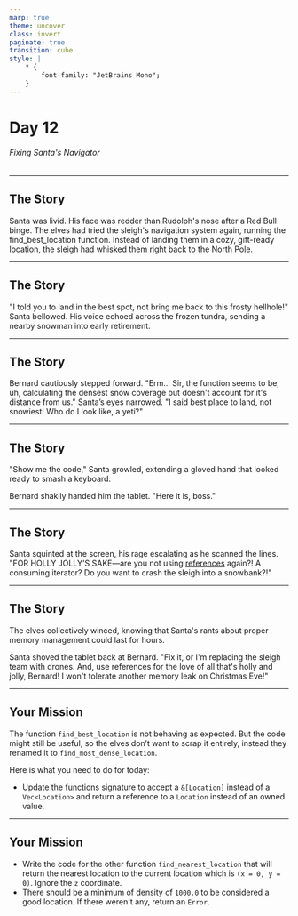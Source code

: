 ```yaml
---
marp: true
theme: uncover
class: invert
paginate: true
transition: cube
style: |
    * {
        font-family: "JetBrains Mono";
    }
---
```


# Day 12

###### Fixing Santa's Navigator

---

## The Story

Santa was livid. His face was redder than Rudolph's nose after a Red Bull binge. The elves had tried the sleigh's navigation system again, running the find_best_location function. Instead of landing them in a cozy, gift-ready location, the sleigh had whisked them right back to the North Pole.

---

## The Story

"I told you to land in the best spot, not bring me back to this frosty hellhole!" Santa bellowed. His voice echoed across the frozen tundra, sending a nearby snowman into early retirement.

---

## The Story

Bernard cautiously stepped forward. "Erm... Sir, the function seems to be, uh, calculating the densest snow coverage but doesn't account for it's distance from us." Santa’s eyes narrowed. "I said best place to land, not snowiest! Who do I look like, a yeti?"

---

## The Story

"Show me the code," Santa growled, extending a gloved hand that looked ready to smash a keyboard.

Bernard shakily handed him the tablet. "Here it is, boss."

---

## The Story

Santa squinted at the screen, his rage escalating as he scanned the lines. "FOR HOLLY JOLLY'S SAKE—are you not using [references](https://www.rustfinity.com/learn/rust/ownership/borrowing) again?! A consuming iterator? Do you want to crash the sleigh into a snowbank?!"

---

## The Story

The elves collectively winced, knowing that Santa's rants about proper memory management could last for hours.

Santa shoved the tablet back at Bernard. "Fix it, or I'm replacing the sleigh team with drones. And, use references for the love of all that's holly and jolly, Bernard! I won't tolerate another memory leak on Christmas Eve!"

---

## Your Mission

The function `find_best_location` is not behaving as expected. But the code might still be useful, so the elves don’t want to scrap it entirely, instead they renamed it to `find_most_dense_location`.

Here is what you need to do for today:

- Update the [functions](https://www.rustfinity.com/learn/rust/the-programming-basics/functions) signature to accept a `&[Location]` instead of a `Vec<Location>` and return a reference to a `Location` instead of an owned value.

---

## Your Mission

- Write the code for the other function `find_nearest_location` that will return the nearest location to the current location which is `(x = 0, y = 0)`. Ignore the `z` coordinate.
- There should be a minimum of density of `1000.0` to be considered a good location. If there weren't any, return an `Error`.
